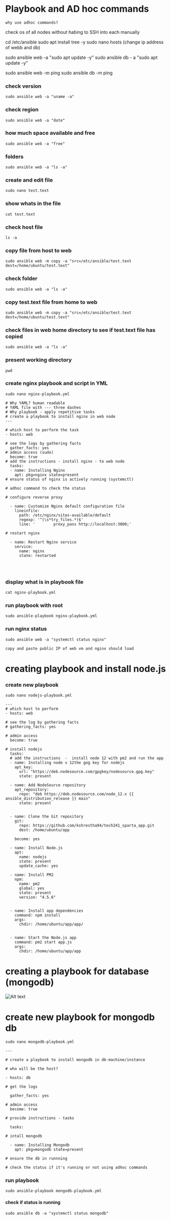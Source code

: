 # Playbook and AD hoc commands

`why use adhoc commands?` 

check os of all nodes without habing to SSH into each manually 

cd /etc/ansible
sudo apt install tree -y
sudo nano hosts (change ip address of webb and db) 

sudo ansible web -a "sudo apt update -y"
sudo ansible db - a "sudo apt update -y"

sudo ansible web -m ping
sudo ansible db -m ping

### check version 
```
sudo ansible web -a "uname -a"
```

### check region
```
sudo ansible web -a "date"
```

### how much space available and free
```
sudo ansible web -a "free"
```

### folders
```
sudo ansible web -a "ls -a"
```
### create and edit file
```
sudo nano test.text
```

### show whats in the file
```
cat test.text
```
### check host file 
```
ls -a
```

### copy file from host to web
```
sudo ansible web -m copy -a "src=/etc/ansible/test.text dest=/home/ubuntu/test.text"
```

### check folder
```
sudo ansible web -a "ls -a"
```

### copy test.text file from home to web
```
sudo ansible web -m copy -a "src=/etc/ansible/test.text dest=/home/ubuntu/test.text"
```

### check files in web home directory  to see if test.text file has copied
```
sudo ansible web -a "ls -a"
```
### present working directory 
```
pwd
```

### create nginx playbook and script in YML
```
sudo nano nginx-playbook.yml
```

```
# Why YAML? human readable
# YAML file with --- three dashes
# Why playbook - apply repetitive tasks
# create a playbook to install nginx in web node
---

# which host to perform the task
- hosts: web

# see the logs by gathering facts
  gather_facts: yes
# admin access (sudo)
  become: true
# add the instructions - install nginx - to web node
  tasks:
  - name: Installing Nginx
    apt: pkg=nginx state=present
# ensure status of nginx is actively running (systemctl)

# adhoc command to check the status

# configure reverse proxy

  - name: Customize Nginx default configuration file
    lineinfile:
      path: /etc/nginx/sites-available/default
      regexp: '^(\s*try_files.*)$'
      line: '        proxy_pass http://localhost:3000;'

# restart nginx

  - name: Restart Nginx service
    service:
      name: nginx
      state: restarted




```

### display what is in playbook file
```
cat nginx-playbook.yml
```

### run playbook with root
```
sudo ansible-playbook nginx-playbook.yml
```

### run nginx status
```
sudo ansible web -a "systemctl status nginx"
```

`copy and paste public IP of web vm and nginx should load`


# creating playbook and install node.js

### create new playbook
```
sudo nano nodejs-playbook.yml
```

```
---
# which host to perform
- hosts: web

# see the log by gathering facts
# gathering_facts: yes

# admin access
  become: true

# install nodejs
  tasks:
  # add the instructions  -  install node 12 with pm2 and run the app
  - name: Installing node v 12the gog key for nodejs
    apt_key:
      url: "https://deb.nodesource.com/gpgkey/nodesource.gpg.key"
      state: present

  - name: Add NodeSource repository
    apt_repository:
      repo: "deb https://deb.nodesource.com/node_12.x {{ ansible_distribution_release }} main"
      state: present


  - name: Clone the Git repository
    git:
      repo: https://github.com/kshrestha94/tech241_sparta_app.git
      dest: /home/ubuntu/app

    become: yes

  - name: Install Node.js
    apt:
      name: nodejs
      state: present
      update_cache: yes

  - name: Install PM2
    npm:
      name: pm2
      global: yes
      state: present
      version: "4.5.6"


  - name: Install app dependencies
    command: npm install
    args:
      chdir: /home/ubuntu/app/app/


  - name: Start the Node.js app
    command: pm2 start app.js
    args:
      chdir: /home/ubuntu/app/app
```
# creating a playbook for database (mongodb)

![Alt text](<db ansible architecture.png>)

# create new playbook for mongodb db 
```
sudo nano mongodb-playbook.yml
```

```
---

# create a playbook to install mongodb in db-machine/instance

# who will be the host?

- hosts: db

# get the logs

  gather_facts: yes

# admin access
  become: true

# provide instructions - tasks

  tasks:

# intall mongodb

  - name: Installing Mongodb
    apt: pkg=mongodb state=present

# ensure the db in runnning

# check the status if it's running or not using adhoc commands

```
### run playbook
```
sudo ansible-playbook mongodb-playbook.yml
```
#### check if status is running 
```
sudo ansible db -a "systemctl status mongodb"
```